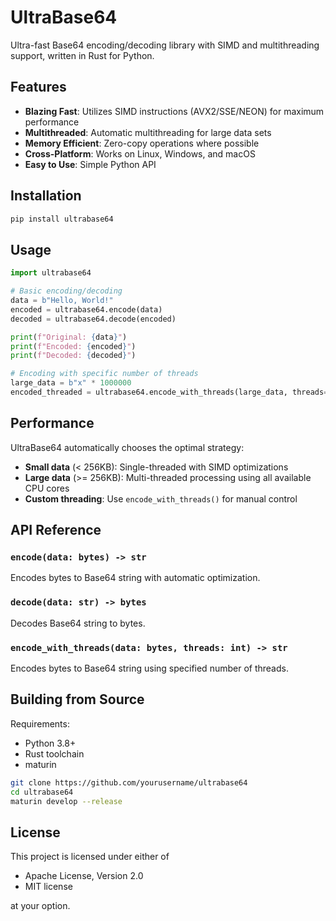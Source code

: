 # UltraBase64

Ultra-fast Base64 encoding/decoding library with SIMD and multithreading support, written in Rust for Python.

## Features

- **Blazing Fast**: Utilizes SIMD instructions (AVX2/SSE/NEON) for maximum performance
- **Multithreaded**: Automatic multithreading for large data sets
- **Memory Efficient**: Zero-copy operations where possible
- **Cross-Platform**: Works on Linux, Windows, and macOS
- **Easy to Use**: Simple Python API

## Installation

```bash
pip install ultrabase64
```

## Usage

```python
import ultrabase64

# Basic encoding/decoding
data = b"Hello, World!"
encoded = ultrabase64.encode(data)
decoded = ultrabase64.decode(encoded)

print(f"Original: {data}")
print(f"Encoded: {encoded}")
print(f"Decoded: {decoded}")

# Encoding with specific number of threads
large_data = b"x" * 1000000
encoded_threaded = ultrabase64.encode_with_threads(large_data, threads=4)
```

## Performance

UltraBase64 automatically chooses the optimal strategy:

- **Small data** (< 256KB): Single-threaded with SIMD optimizations
- **Large data** (>= 256KB): Multi-threaded processing using all available CPU cores
- **Custom threading**: Use `encode_with_threads()` for manual control

## API Reference

### `encode(data: bytes) -> str`

Encodes bytes to Base64 string with automatic optimization.

### `decode(data: str) -> bytes`

Decodes Base64 string to bytes.

### `encode_with_threads(data: bytes, threads: int) -> str`

Encodes bytes to Base64 string using specified number of threads.

## Building from Source

Requirements:
- Python 3.8+
- Rust toolchain
- maturin

```bash
git clone https://github.com/yourusername/ultrabase64
cd ultrabase64
maturin develop --release
```

## License

This project is licensed under either of

- Apache License, Version 2.0
- MIT license

at your option.
